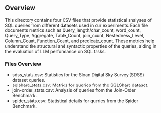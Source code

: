 ## Overview
This directory contains four CSV files that provide statistical analyses of SQL queries from different datasets used in our experiments. 
Each file documents metrics such as Query_length/char_count, word_count, Query_Type, Aggregate, Table_Count, join_count, Nestedness_Level, Column_Count, 
Function_Count, and predicate_count. These metrics help understand the structural and syntactic properties of the queries, aiding in the evaluation 
of LLM performance on SQL tasks.
### Files Overview
* sdss_stats.csv: Statistics for the Sloan Digital Sky Survey (SDSS) dataset queries.
* sqlshare_stats.csv: Metrics for queries from the SQLShare dataset.
* join-order_stats.csv: Analysis of queries from the Join-Order Benchmark.
* spider_stats.csv: Statistical details for queries from the Spider Benchmark.
